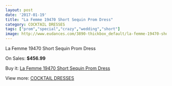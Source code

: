 ```yaml
---
layout: post
date: '2017-01-19'
title: "La Femme 19470 Short Sequin Prom Dress"
category: COCKTAIL DRESSES
tags: ["prom","special","crazy","wedding","short"]
image: http://www.eudances.com/3890-thickbox_default/la-femme-19470-short-sequin-prom-dress.jpg
---
```

La Femme 19470 Short Sequin Prom Dress

On Sales: **$456.99**
<a href="https://www.eudances.com/en/cocktail-dresses/1297-la-femme-19470-short-sequin-prom-dress.html"><amp-img layout="responsive" width="600" height="600" src="//www.eudances.com/3890-thickbox_default/la-femme-19470-short-sequin-prom-dress.jpg" alt="La Femme 19470 Short Sequin Prom Dress 0" /></a>
<a href="https://www.eudances.com/en/cocktail-dresses/1297-la-femme-19470-short-sequin-prom-dress.html"><amp-img layout="responsive" width="600" height="600" src="//www.eudances.com/3891-thickbox_default/la-femme-19470-short-sequin-prom-dress.jpg" alt="La Femme 19470 Short Sequin Prom Dress 1" /></a>

Buy it: [La Femme 19470 Short Sequin Prom Dress](https://www.eudances.com/en/cocktail-dresses/1297-la-femme-19470-short-sequin-prom-dress.html "La Femme 19470 Short Sequin Prom Dress")

View more: [COCKTAIL DRESSES](https://www.eudances.com/en/14-cocktail-dresses "COCKTAIL DRESSES")